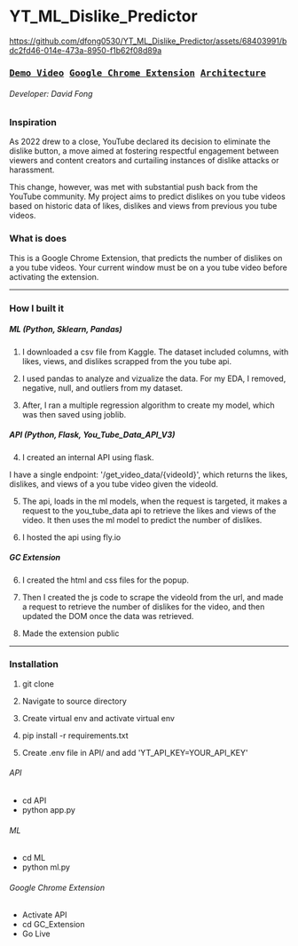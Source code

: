 # YT_ML_Dislike_Predictor

https://github.com/dfong0530/YT_ML_Dislike_Predictor/assets/68403991/bdc2fd46-014e-473a-8950-f1b62f08d89a

### <pre>[Demo Video](https://www.youtube.com/watch?v=qso32-_gCZ8)           [Google Chrome Extension](https://uchat-client.netlify.app/)             [Architecture](https://github.com/dfong0530/YT_ML_Dislike_Predictor/tree/main/Architecture_Diagram)</pre>

###### Developer: David Fong

### Inspiration

As 2022 drew to a close, YouTube declared its decision to eliminate the dislike button, a move aimed at fostering respectful engagement between viewers and content creators and curtailing instances of dislike attacks or harassment.

This change, however, was met with substantial push back from the YouTube community. My project aims to predict dislikes on you tube videos based on historic data of likes, dislikes and views from previous you tube videos.


### What is does

This is a Google Chrome Extension, that predicts the number of dislikes on a you tube videos. Your current window must be on a you tube video before activating the extension.

---

### How I built it

##### ML (Python, Sklearn, Pandas)

1. I downloaded a csv file from Kaggle. The dataset included columns, with likes, views, and dislikes scrapped from the you tube api.


2. I used pandas to analyze and vizualize the data. For my EDA, I removed, negative, null, and outliers from my dataset.

3. After, I ran a multiple regression algorithm to create my model, which was then saved using joblib.


##### API (Python, Flask, You_Tube_Data_API_V3)

4. I created an internal API using flask. 

I have a single endpoint: '/get_video_data/{videoId}', which returns the likes, dislikes, and views of a you tube video given the videoId.

5. The api, loads in the ml models, when the request is targeted, it makes a request to the you_tube_data api to retrieve the likes and views of the video. It then uses the ml model to predict the number of dislikes.

7. I hosted the api using fly.io


##### GC Extension


6. I created the html and css files for the popup.

7. Then I created the js code to scrape the videoId from the url, and made a request to retrieve the number of dislikes for the video, and then updated the DOM once the data was retrieved.

8. Made the extension public

---


### Installation

1. git clone

2. Navigate to source directory

3. Create virtual env and activate virtual env

4. pip install -r requirements.txt

5. Create .env file in API/ and add 'YT_API_KEY=YOUR_API_KEY'

###### API

- cd API
- python app.py

###### ML

- cd ML
- python ml.py


###### Google Chrome Extension

- Activate API
- cd GC_Extension
- Go Live

